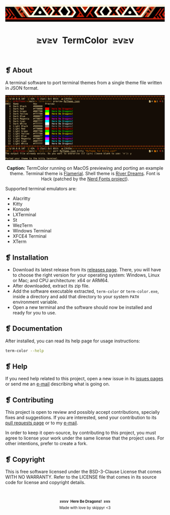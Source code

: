 <p align="center">
  <img alt="" src="assets/ornament.png" width=1020 />
</p>
<h1 align="center">≥v≥v&ensp;TermColor&ensp;≥v≥v</h1>
<p align="center">
  <img alt="" src="https://img.shields.io/github/license/skippyr/TermColor?style=plastic&label=%E2%89%A5%20license&labelColor=%2324130e&color=%23b8150d" />
  &nbsp;
  <img alt="" src="https://img.shields.io/github/v/tag/skippyr/TermColor?style=plastic&label=%E2%89%A5%20tag&labelColor=%2324130e&color=%23b8150d" />
  &nbsp;
  <img alt="" src="https://img.shields.io/github/commit-activity/t/skippyr/TermColor?style=plastic&label=%E2%89%A5%20commits&labelColor=%2324130e&color=%23b8150d" />
  &nbsp;
  <img alt="" src="https://img.shields.io/github/stars/skippyr/TermColor?style=plastic&label=%E2%89%A5%20stars&labelColor=%2324130e&color=%23b8150d" />
</p>

## ❡ About
A terminal software to port terminal themes from a single theme file written in JSON format.

<p align="center">
  <img alt="" src="assets/preview.png" width=1020 />
</p>
<p align="center"><strong>Caption:</strong> TermColor running on MacOS previewing and porting an example theme. Terminal theme is <a href="https://github.com/skippyr/flamerial">Flamerial</a>. Shell theme is <a href="https://github.com/skippyr/river-dreams">River Dreams</a>. Font is Hack (patched by the <a href="https://www.nerdfonts.com/font-downloads">Nerd Fonts project</a>).</p>

Supported terminal emulators are:

- Alacritty
- Kitty
- Konsole
- LXTerminal
- St
- WezTerm
- Windows Terminal
- XFCE4 Terminal
- XTerm

## ❡ Installation

- Download its latest release from its [releases page](https://github.com/skippyr/TermColor/releases). There, you will have to choose the right version for your operating system: Windows, Linux or Mac; and CPU architecture: x64 or ARM64. 
- After downloaded, extract its zip file.
- Add the software executable extracted, `term-color` or `term-color.exe`, inside a directory and add that directory to your system `PATH` environment variable.
- Open a new terminal and the software should now be installed and ready for you to use.

## ❡ Documentation

After installed, you can read its help page for usage instructions:

```zsh
term-color --help
```

## ❡ Help
If you need help related to this project, open a new issue in its [issues pages](https://github.com/skippyr/TermColor/issues) or send me an [e-mail](mailto:skippyr.developer@icloud.com) describing what is going on.

## ❡ Contributing
This project is open to review and possibly accept contributions, specially fixes and suggestions. If you are interested, send your contribution to its [pull requests page](https://github.com/skippyr/TermColor/pulls) or to my [e-mail](mailto:skippyr.developer@icloud.com).

In order to keep it open-source, by contributing to this project, you must agree to license your work under the same license that the project uses. For other intentions, prefer to create a fork.

## ❡ Copyright
This is free software licensed under the BSD-3-Clause License that comes WITH NO WARRANTY. Refer to the LICENSE file that comes in its source code for license and copyright details.

&ensp;
<p align="center"><sup><strong>≥v≥v&ensp;Here Be Dragons!&ensp;≥v≥</strong><br />Made with love by skippyr <3</sup></p>
